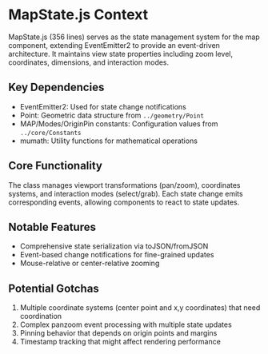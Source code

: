 # MapState.js Context

MapState.js (356 lines) serves as the state management system for the map component, extending EventEmitter2 to provide an event-driven architecture. It maintains view state properties including zoom level, coordinates, dimensions, and interaction modes.

## Key Dependencies
- EventEmitter2: Used for state change notifications
- Point: Geometric data structure from `../geometry/Point`
- MAP/Modes/OriginPin constants: Configuration values from `../core/Constants`
- mumath: Utility functions for mathematical operations

## Core Functionality
The class manages viewport transformations (pan/zoom), coordinates systems, and interaction modes (select/grab). Each state change emits corresponding events, allowing components to react to state updates.

## Notable Features
- Comprehensive state serialization via toJSON/fromJSON
- Event-based change notifications for fine-grained updates
- Mouse-relative or center-relative zooming

## Potential Gotchas
1. Multiple coordinate systems (center point and x,y coordinates) that need coordination
2. Complex panzoom event processing with multiple state updates
3. Pinning behavior that depends on origin points and margins
4. Timestamp tracking that might affect rendering performance